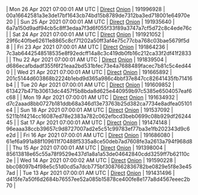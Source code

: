 | Mon 26 Apr 2021 07:00:01 AM UTC | [Direct](https://oshi.at/CJuZfi) [Onion](http://oshiatwowvdbshka.onion/CJuZfi) | 191996928 | 00a16642581a3e3de17bf1643cb74bd15b8789de7312ba3ed718001e64970e20 | 
| Sun 25 Apr 2021 07:00:01 AM UTC | [Direct](https://oshi.at/yPDuJh) [Onion](http://oshiatwowvdbshka.onion/yPDuJh) | 191935640 | 6a7a150d9adf94cb5c8ff3edaa7f3d6f055f33f89a3747a7cf5d72c8c4ede76c | 
| Sat 24 Apr 2021 07:00:01 AM UTC | [Direct](https://oshi.at/AjXEWZ) [Onion](http://oshiatwowvdbshka.onion/AjXEWZ) | 191921052 | 29f6c40fbe62611e8865c8cf71202a50ff3af4e75c77cba768c03bae5679f5d8 | 
| Fri 23 Apr 2021 07:00:01 AM UTC | [Direct](https://oshi.at/HGkDAC) [Onion](http://oshiatwowvdbshka.onion/HGkDAC) | 191864236 | 7c3ab6442548518535e8f92edcff14a8c3c419db0fb16c212ca33f2df41f2833 | 
| Thu 22 Apr 2021 07:00:01 AM UTC | [Direct](https://oshi.at/muuJNP) [Onion](http://oshiatwowvdbshka.onion/muuJNP) | 191839504 | d686ecafbdadf355f6f21eaa2bd531bfec73e4a7688489facec7b81c5c4ed440 | 
| Wed 21 Apr 2021 07:00:01 AM UTC | [Direct](https://oshi.at/uBsFYT) [Onion](http://oshiatwowvdbshka.onion/uBsFYT) | 191665892 | 201c5144d603868b2224b1ebd9d365a986c4bbf37e847cc82641435fb71416b4 | 
| Tue 20 Apr 2021 07:00:01 AM UTC | [Direct](https://oshi.at/pmhfqi) [Onion](http://oshiatwowvdbshka.onion/pmhfqi) | 191609852 | 613427b471b30613dc4457f5b8bda8d625e440959b97c5385e6504057eaf6c68 | 
| Mon 19 Apr 2021 07:00:01 AM UTC | [Direct](https://oshi.at/rskpko) [Onion](http://oshiatwowvdbshka.onion/rskpko) | 191634932 | d7c2aaad8bb0727b181ddb68a346d13e73763b25d382ca7734e8adfea05101e4 | 
| Sun 18 Apr 2021 07:00:01 AM UTC | [Direct](https://oshi.at/ydPphr) [Onion](http://oshiatwowvdbshka.onion/ydPphr) | 191537092 | 5211b1f4214cc16087ed78e2383a782c062efbcd3beb0699c08b929df2624445 | 
| Sat 17 Apr 2021 07:00:01 AM UTC | [Direct](https://oshi.at/AVBwHT) [Onion](http://oshiatwowvdbshka.onion/AVBwHT) | 191474148 | 96eaaa38ccb39657c9d8727007ad2e5c51c99783ef77ba3e1fb202343d9c6e2d | 
| Fri 16 Apr 2021 07:00:01 AM UTC | [Direct](https://oshi.at/HoNxqt) [Onion](http://oshiatwowvdbshka.onion/HoNxqt) | 191686080 | 61ef6a991a88f109611f70488f5335a8ce50deb7ad7608fe3a2613a794f968d8 | 
| Thu 15 Apr 2021 07:00:01 AM UTC | [Direct](https://oshi.at/gPPLQA) [Onion](http://oshiatwowvdbshka.onion/gPPLQA) | 191398004 | 85613818e65c55a78f9529e437d1a8a1a53de04642840cdd3259ff7b62110c2e | 
| Wed 14 Apr 2021 07:00:02 AM UTC | [Direct](https://oshi.at/eHKdXw) [Onion](http://oshiatwowvdbshka.onion/eHKdXw) | 191590228 | bbc08097b4f98e5c51d0cd5a7dcb775bf3087662836782be0829e5f8e3e457ad | 
| Tue 13 Apr 2021 07:00:01 AM UTC | [Direct](https://oshi.at/pmbYuR) [Onion](http://oshiatwowvdbshka.onion/pmbYuR) | 191431496 | d415fe7a50f6d2684b76557ee52a085b15878ce400fe8e177a8d4567eeec2b70 | 
